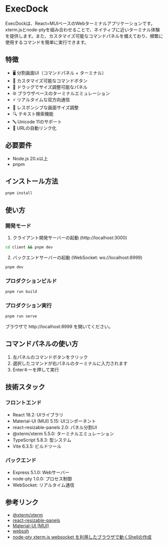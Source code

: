 # ExecDock

ExecDockは、React+MUIベースのWebターミナルアプリケーションです。xterm.jsとnode-ptyを組み合わせることで、ネイティブに近いターミナル体験を提供します。また、カスタマイズ可能なコマンドパネルを備えており、頻繁に使用するコマンドを簡単に実行できます。

## 特徴

- 🖥️ 分割画面UI（コマンドパネル + ターミナル）
- 🎯 カスタマイズ可能なコマンドボタン
- 📏 ドラッグでサイズ調整可能なパネル
- 🌐 ブラウザベースのターミナルエミュレーション
- ⚡ リアルタイムな双方向通信
- 📱 レスポンシブな画面サイズ調整
- 🔍 テキスト検索機能
- 🔤 Unicode 11のサポート
- 🔗 URLの自動リンク化

## 必要要件

- Node.js 20.x以上
- pnpm

## インストール方法

```bash
pnpm install
```

## 使い方

### 開発モード

1. クライアント開発サーバーの起動 (http://localhost:3000)
```bash
cd client && pnpm dev
```

2. バックエンドサーバーの起動 (WebSocket: ws://localhost:8999)
```bash
pnpm dev
```

### プロダクションビルド

```bash
pnpm run build
```

### プロダクション実行

```bash
pnpm run serve
```

ブラウザで http://localhost:8999 を開いてください。

## コマンドパネルの使い方

1. 左パネルのコマンドボタンをクリック
2. 選択したコマンドが右パネルのターミナルに入力されます
3. Enterキーを押して実行

## 技術スタック

### フロントエンド
- React 18.2: UIライブラリ
- Material-UI (MUI) 5.15: UIコンポーネント
- react-resizable-panels 2.0: パネル分割UI
- @xterm/xterm 5.5.0: ターミナルエミュレーション
- TypeScript 5.8.3: 型システム
- Vite 6.3.5: ビルドツール

### バックエンド
- Express 5.1.0: Webサーバー
- node-pty 1.0.0: プロセス制御
- WebSocket: リアルタイム通信

## 参考リンク

- [@xterm/xterm](https://github.com/xtermjs/xterm.js)
- [react-resizable-panels](https://github.com/bvaughn/react-resizable-panels)
- [Material-UI (MUI)](https://mui.com/)
- [webssh](https://github.com/dews/webssh)
- [node-pty xterm.js websocket を利用したブラウザで動くShellの作成](https://tech-blog.s-yoshiki.com/entry/294)
